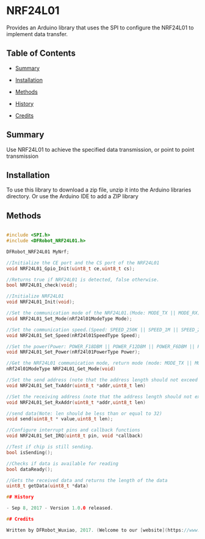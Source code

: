 # NRF24L01
Provides an Arduino library that uses the SPI to configure the NRF24L01 to implement data transfer.

## Table of Contents

* [Summary](#summary)
* [Installation](#installation)
* [Methods](#methods)

* [History](#history)
* [Credits](#credits)
<snippet>
<content>

## Summary

Use NRF24L01 to achieve the specified data transmission, or point to point transmission

## Installation

To use this library to download a zip file, unzip it into the Arduino libraries directory. Or use the Arduino IDE to add a ZIP library

## Methods

```C++

#include <SPI.h>
#include <DFRobot_NRF24L01.h>

DFRobot_NRF24L01 MyNrf;

//Initialize the CE port and the CS port of the NRF24L01
void NRF24L01_Gpio_Init(uint8_t ce,uint8_t cs);

//Returns true if NRF24L01 is detected, false otherwise.
bool NRF24L01_check(void);

//Initialize NRF24L01
void NRF24L01_Init(void);

//Set the communication mode of the NRF24L01.(Mode: MODE_TX || MODE_RX)
void NRF24L01_Set_Mode(nRf24l01ModeType Mode);

//Set the communication speed.(Speed: SPEED_250K || SPEED_1M || SPEED_2M)
void NRF24L01_Set_Speed(nRf24l01SpeedType Speed);

//Set the power(Power: POWER_F18DBM || POWER_F12DBM || POWER_F6DBM || POWER_F0DBM)
void NRF24L01_Set_Power(nRf24l01PowerType Power);

//Get the NRF24L01 communication mode, return mode (mode: MODE_TX || MODE_RX)
nRf24l01ModeType NRF24L01_Get_Mode(void)

//Set the send address (note that the address length should not exceed 5)
void NRF24L01_Set_TxAddr(uint8_t *addr,uint8_t len)

//Set the receiving address (note that the address length should not exceed 5)
void NRF24L01_Set_RxAddr(uint8_t *addr,uint8_t len)

//send data(Note: len should be less than or equal to 32)
void send(uint8_t * value,uint8_t len);

//Configure interrupt pins and callback functions
void NRF24L01_Set_IRQ(uint8_t pin, void *callback)

//Test if chip is still sending.
bool isSending();

//Checks if data is available for reading
bool dataReady();

//Gets the received data and returns the length of the data
uint8_t getData(uint8_t *data)

## History

- Sep 8, 2017 - Version 1.0.0 released.

## Credits

Written by DFRobot_Wuxiao, 2017. (Welcome to our [website](https://www.dfrobot.com/))
